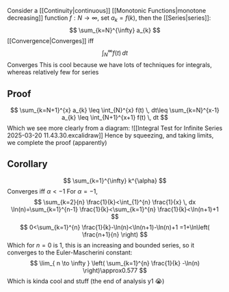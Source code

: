 Consider a [[Continuity|continuous]] [[Monotonic Functions|monotone decreasing]] function $f:N\to \infty$, set $a_{k}=f(k)$, then the [[Series|series]]:
$$
\sum_{k=N}^{\infty} a_{k} 
$$
[[Convergence|Converges]] iff 
$$
\int_{N}^{\infty} f(t) \, dt 
$$
Converges
This is cool because we have lots of techniques for integrals, whereas relatively few for series
## Proof
$$
\sum_{k=N+1}^{x} a_{k} \leq \int_{N}^{x} f(t) \, dt\leq \sum_{k=N}^{x-1} a_{k} \leq \int_{N+1}^{x+1} f(t) \, dt 
$$
Which we see more clearly from a diagram:
![[Integral Test for Infinite Series 2025-03-20 11.43.30.excalidraw]]
Hence by squeezing, and taking limits, we complete the proof (apparently)
## Corollary
$$
\sum_{k=1}^{\infty} k^{\alpha} 
$$
Converges iff $\alpha<-1$
For $\alpha=-1$,
$$
\sum_{k=2}{n} \frac{1}{k}<\int_{1}^{n} \frac{1}{x} \, dx \ln(n)=\sum_{k=1}^{n-1} \frac{1}{k}<\sum_{k=1}^{n} \frac{1}{k}<\ln(n+1)+1
$$
$$
 0<\sum_{k=1}^{n} \frac{1}{k}-\ln(n)<\ln(n+1)-\ln(n)+1  =1+\ln\left( \frac{n+1}{n} \right)
$$
Which for $n=0$ is $1$, this is an increasing and bounded series, so it converges to the Euler-Mascherini constant:
$$
\lim_{ n \to \infty } \left( \sum_{k=1}^{n} \frac{1}{k} -\ln(n) \right)\approx0.577
$$
Which is kinda cool and stuff
(the end of analysis y1 :sob:)

